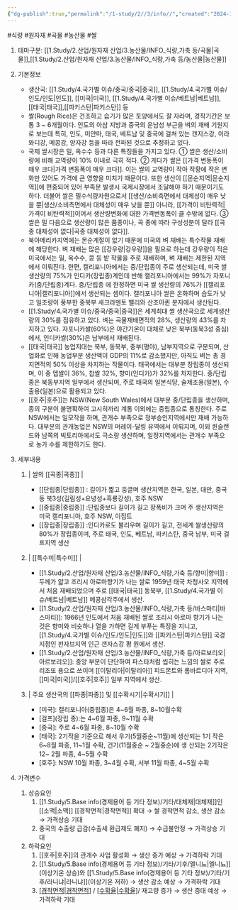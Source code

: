```yaml
---
{"dg-publish":true,"permalink":"/1-study/2//3/info//","created":"2024-11-20T21:02:28.926+09:00","updated":"2025-06-26T13:30:11.406+09:00"}
---
```


#식량  #원자재 #곡물 #농산물 #쌀 

1. 테마구분: [[1.Study/2.산업/원자재 산업/3.농산물/INFO_식량,가축 등/곡물\|곡물]],[[1.Study/2.산업/원자재 산업/3.농산물/INFO_식량,가축 등/농산물\|농산물]]

2. 기본정보

	- 생산국: [[1.Study/4.국가별 이슈/중국/중국\|중국]], [[1.Study/4.국가별 이슈/인도/인도\|인도]], [[미국\|미국]], [[1.Study/4.국가별 이슈/베트남\|베트남]], [[태국\|태국]],[[파키스탄\|파키스탄]] 등
	- 쌀(Rough Rice)은 건조하고 습기가 많은 토양에서도 잘 자라며, 경작기간은 보통 3 ~ 6개월이다. 인도의 아삼 지방과 중국의 운남성 부근을 벼의 재배 기원지로 보는데 특히, 인도, 미얀마, 태국, 베트남 및 중국에 걸쳐 있는 갠지스강, 이라와디강, 메콩강, 양자강 등을 따라 전파된 것으로 추정하고 있다. 
	- 국제 쌀시장은 밀, 옥수수 등과 다른 특징들을 가지고 있다. ① 쌀은 생산/소비량에 비해 교역량이 10% 이내로 극히 적다. ② 게다가 쌀은 [[가격 변동폭이 매우 크다\|가격 변동폭이 매우 크다]]. 이는 쌀의 교역량이 작아 작황에 작은 변화만 있어도 가격에 큰 영향을 미치기 때문이다. 또한 생산이 [[몬순지역\|몬순지역]]에 편중되어 있어 부족분 발생시 국제시장에서 조달해야 하기 때문이기도 하다. 더불어 쌀은 필수식량자원으로서 [[생산/소비측면에서 대체성이 매우 낮을 뿐\|생산/소비측면에서 대체성이 매우 낮을 뿐]] 아니라, [[가격이 비탄력적\|가격이 비탄력적]]이어서 생산량변화에 대한 가격변동폭이 클 수밖에 없다. ③ 쌀은 밀 다음으로 생산량이 많은 품종이나, 곡 종에 따라 구성성분이 달라 [[곡종 대체성이 없다\|곡종 대체성이 없다]]. 
	- 북아메리카지역에는 몬순계절이 없기 때문에 미국의 벼 재배는 특수작물 재배에 해당한다. 벼 재배는 많은 [[강우량\|강우량]]을 필요로 하는데 강우량이 적은 미국에서는 밀, 옥수수, 콩 등 밭 작물을 주로 재배하며, 벼 재배는 제한된 지역에서 이뤄진다. 한편, 캘리포니아에서는 중/단립종이 주로 생산되는데, 미국 쌀 생산량의 75%가 인디카(장립종)계인데 반해 캘리포니아에서는 99%가 자포니카(중/단립종)계다. 중/단립종 에 한정하면 미국 쌀 생산량의 76%가 [[캘리포니아\|캘리포니아]]에서 생산되는 셈이다. 캘리포니아 쌀은 온화하며 습도가 낮고 일조량이 풍부한 중북부 새크라멘토 밸리와 산조아퀸 분지에서 생산된다. 
	- [[1.Study/4.국가별 이슈/중국/중국\|중국]]은 세계최대 쌀 생산국으로 세계생산량의 30%를 점유하고 있다. 벼는 곡물재배면적의 28%, 생산량의 43%를 차지하고 있다. 자포니카쌀(60%)은 야간기온이 대체로 낮은 북부(동북3성 중심)에서, 인디카쌀(30%)은 남부에서 재배된다. 
	- [[태국\|태국]] 농업지대는 북부, 동북부, 중부(평야), 남부지역으로 구분되며, 산업화로 인해 농업부문 생산액이 GDP의 11%로 감소했지만, 아직도 벼는 총 경지면적의 50% 이상을 차지하는 작물이다. 태국에서는 대부분 장립종이 생산되며, 이 중 멥쌀이 36%, 찹쌀 32%, 향미(인디카)가 32%를 차지한다. 중/단립 종은 북동부지역 일부에서 생산되며, 주로 태국의 일본식당, 술제조용(일본), 수출용(일본)으로 활용되고 있다. 
	- [[호주\|호주]]는 NSW(New South Wales)에서 대부분 중/단립종을 생산하며, 종의 구분이 불명확하여 고시히까리 계통 이외에는 중립종으로 통칭한다. 주로 NSW에서는 일모작을 하며, 관개수 부족으로 정부승인지역에서만 재배 가능하다. 대부분의 관개농업은 NSW의 머레이-달링 유역에서 이뤄지며, 이외 퀸슬랜드와 남쪽의 빅토리아에서도 극소량 생산하며, 일정지역에서는 관개수 부족으로 농가 수를 제한하기도 한다.



3. 세부내용
	1. | 쌀의 [[곡종\|곡종]] | 
		- [[단립종\|단립종]] : 길이가 짧고 둥글며 생산지역은 한국, 일본, 대만, 중국 동 북3성(길림성+요녕성+흑룡강성), 호주 NSW 
		- [[중립종\|중립종]] :단립종보다 길이가 길고 장폭비가 크며 주 생산지역은 미국 캘리포니아, 호주 NSW, 이집트 
		- [[장립종\|장립종]] :인디카로도 불리우며 길이가 길고, 전세계 쌀생산량의 80%가 장립종이며, 주로 태국, 인도, 베트남, 파키스탄, 중국 남부, 미국 걸프지역 생산

	2. | [[특수미\|특수미]] | 
		- [[1.Study/2.산업/원자재 산업/3.농산물/INFO_식량,가축 등/향미\|향미]] :두께가 얇고 조리시 아로마향기가 나는 쌀로 1959년 태국 차청사오 지역에서 처음 재배되었으며 주로 [[태국\|태국]] 동북부, [[1.Study/4.국가별 이슈/베트남\|베트남]] 메콩삼각주에서 생산. 
		- [[1.Study/2.산업/원자재 산업/3.농산물/INFO_식량,가축 등/바스마티\|바스마티]]: 1966년 인도에서 처음 재배된 쌀로 조리시 아로마 향기가 나는 것은 향미와 비슷하나 열을 가하면 길게 부푸는 특징을 지니고, [[1.Study/4.국가별 이슈/인도/인도\|인도]]와 [[파키스탄\|파키스탄]] 국경지점인 펀자브지역 인근 갠자스강 평 원에서 생산. 
		- [[1.Study/2.산업/원자재 산업/3.농산물/INFO_식량,가축 등/아르보리오\|아르보리오]]: 중앙 부분이 단단하여 파스타처럼 씹히는 느낌의 쌀로 주로 리조또 용으로 쓰이며 [[이탈리아\|이탈리아]] 피드몬트와 롬바르디아 지역, [[미국\|미국]]/[[호주\|호주]] 일부 지역에서 생산.
		   
	3. | 주요 생산국의 [[파종\|파종]] 및 [[수확시기\|수확시기]] | 
		- [미국]: 캘리포니아(중립종)은 4~6월 파종, 8~10월수확
		- [걸프](장립 종):는 4~6월 파종, 9~11월 수확
		- [중국]: 주로 4~6월 파종, 8~10월 수확 
		- [태국]: 2기작을 기준으로 해서 우기(5월중순~11월)에 생산되는 1기 작은 6~8월 파종, 11~1월 수확, 건기(11월중순 ~ 2월중순)에 생 산되는 2기작은 12~ 2월 파종, 4~5월 수확 
		- [호주]: NSW 10월 파종, 3~4월 수확, 서부 11월 파종, 4~5월 수확


4. 가격변수
	1. 상승요인
		1. [[1.Study/5.Base info(경제용어 등 기타 정보)/기타/대체재\|대체재]]인 [[소맥\|소맥]] [[경작면적\|경작면적]] 확대 → 쌀 경작면적 감소, 생산 감소 → 가격상승 기대 
		2. 중국의 수출량 급감(수출세 환급제도 폐지) → 수급불안정 → 가격상승 기대
	2. 하락요인
		1. [[호주\|호주]]의 관개수 사업 활성화 → 생산 증가 예상 → 가격하락 기대 
		2. [[1.Study/5.Base info(경제용어 등 기타 정보)/기타/기후/엘니뇨\|엘니뇨]](이상기온 상승)와 [[1.Study/5.Base info(경제용어 등 기타 정보)/기타/기후/라니냐\|라니냐]](이상기온 저하) → 생산 감소 예상 → 가격하락 기대
		3. [[경작면적\|경작면적]](Area) / [[수확율\|수확율]](Yield)/ 재고량 증가 → 생산 증대 예상 → 가격하락 기대